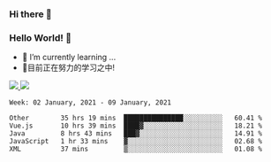 ### Hi there 👋
### Hello World! 🙌

- 🌱 I’m currently learning ...
- 📖目前正在努力的学习之中!

<a href="https://github.com/anuraghazra/github-readme-stats">
  <img src="https://github-readme-stats.vercel.app/api?username=keyboardWithDream&show_icons=true&repo=github-readme-stats" />
</a>
<a href="https://github.com/anuraghazra/convoychat">
  <img src="https://github-readme-stats.vercel.app/api/top-langs/?username=keyboardWithDream&layout=compact&repo=convoychat" />
</a>



<!--START_SECTION:waka-->
```text
Week: 02 January, 2021 - 09 January, 2021

Other        35 hrs 19 mins  ███████████████░░░░░░░░░░   60.41 % 
Vue.js       10 hrs 39 mins  ████▓░░░░░░░░░░░░░░░░░░░░   18.21 % 
Java         8 hrs 43 mins   ███▓░░░░░░░░░░░░░░░░░░░░░   14.91 % 
JavaScript   1 hr 33 mins    ▓░░░░░░░░░░░░░░░░░░░░░░░░   02.68 % 
XML          37 mins         ▒░░░░░░░░░░░░░░░░░░░░░░░░   01.08 % 
```
<!--END_SECTION:waka-->
